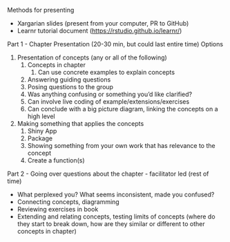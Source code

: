 Methods for presenting
- Xargarian slides (present from your computer, PR to GitHub) 
- Learnr tutorial document (https://rstudio.github.io/learnr/) 

Part 1 - Chapter Presentation (20-30 min, but could last entire time)
Options
1. Presentation of concepts (any or all of the following)
    1. Concepts in chapter
        1. Can use concrete examples to explain concepts 
    2. Answering guiding questions
    3. Posing questions to the group
    4. Was anything confusing or something you’d like clarified?
    5. Can involve live coding of example/extensions/exercises 
    6. Can conclude with a big picture diagram, linking the concepts on a high level
2. Making something that applies the concepts
    1. Shiny App
    2. Package
    3. Showing something from your own work that has relevance to the concept
    4. Create a function(s)

Part 2 - Going over questions about the chapter - facilitator led (rest of time) 
- What perplexed you? What seems inconsistent, made you confused? 
- Connecting concepts, diagramming 
- Reviewing exercises in book 
- Extending and relating concepts, testing limits of concepts (where do they start to break down, how are they similar or different to other concepts in chapter)
